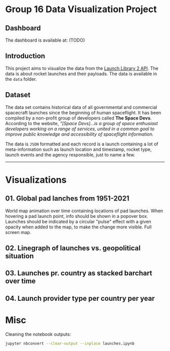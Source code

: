 # Group 16 Data Visualization Project

## Dashboard

The dashboard is available at: (TODO)

## Introduction

This project aims to visualize the data from the [Launch Library 2 API](https://thespacedevs.com/llapi). The data is about rocket launches and their payloads. The data is available in the `data` folder.

## Dataset

The data set contains historical data of all governmental and commercial spacecraft launches since the beginning of human spaceflight.
It has been compiled by a non-profit group of developers called **The Space Devs**. According to the website, _"[Space Devs]...is a group of space enthusiast developers working on a range of services,
united in a common goal to improve public knowledge and accessibility of spaceflight information._

The data is `JSON` formatted and each record is a launch containing a lot of meta-information such as launch location and timestamp, rocket type, launch events and the agency responsible, just to name a few.

---

# Visualizations

## 01. Global pad lanches from 1951-2021
World map animation over time containing locations of pad launches.
When hovering a pad launch point, info should be shown in a popover box.
Launches should be indicated by a circular "pulse" effect with a given opacity when added to the map, to make the change more visible.
Full screen map.

## 02. Linegraph of launches vs. geopolitical situation


## 03. Launches pr. country as stacked barchart over time


## 04. Launch provider type per country per year

# Misc

Cleaning the notebook outputs:
```bash
jupyter nbconvert --clear-output --inplace launches.ipynb
```